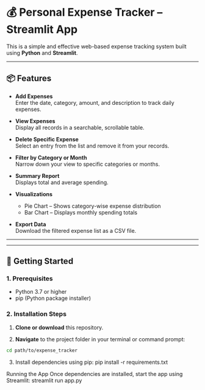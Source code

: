 # 💰 Personal Expense Tracker – Streamlit App

This is a simple and effective web-based expense tracking system built using **Python** and **Streamlit**.

---

## 📦 Features

-  **Add Expenses**  
  Enter the date, category, amount, and description to track daily expenses.

-  **View Expenses**  
  Display all records in a searchable, scrollable table.

-  **Delete Specific Expense**  
  Select an entry from the list and remove it from your records.

-  **Filter by Category or Month**  
  Narrow down your view to specific categories or months.

-  **Summary Report**  
  Displays total and average spending.

- **Visualizations**  
  -  Pie Chart – Shows category-wise expense distribution  
  -  Bar Chart – Displays monthly spending totals

-  **Export Data**  
  Download the filtered expense list as a CSV file.

---


---

## 🚀 Getting Started

### 1. Prerequisites

- Python 3.7 or higher
- pip (Python package installer)

### 2. Installation Steps

1. **Clone or download** this repository.

2. **Navigate** to the project folder in your terminal or command prompt:

```bash
cd path/to/expense_tracker 
```
3. Install dependencies using pip:
pip install -r requirements.txt

Running the App
Once dependencies are installed, start the app using Streamlit:
streamlit run app.py

